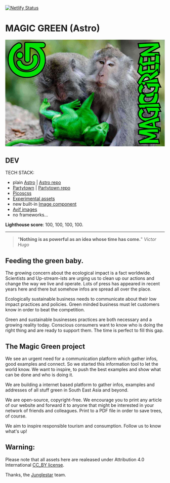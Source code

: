[![Netlify Status](https://api.netlify.com/api/v1/badges/91072c23-42b0-45bf-ab7a-e7749162b0f5/deploy-status)](https://app.netlify.com/sites/magicgreenastro/deploys)

# MAGIC GREEN (Astro)

[![magic green](./src/assets/p/og_large_image.jpg)](https://m.junglo.dev)

## DEV

TECH STACK:

- plain [Astro](https://docs.astro.build/en/getting-started/) | [Astro repo](https://github.com/withastro/astro)
- [Partytown](https://docs.astro.build/en/guides/integrations-guide/partytown/) | [Partytown repo](https://github.com/withastro/astro/tree/main/packages/integrations/partytown)
- [Picoscss](https://picocss.com/)
- [Experimental assets](https://docs.astro.build/en/guides/assets/)
- new built-in [Image component](https://docs.astro.build/en/guides/assets/#convert-from-astrojsimage)
- [Avif images](https://docs.astro.build/en/guides/assets/#properties)
- no frameworks...

**Lighthouse score**: 100, 100, 100, 100.

---

> "**Nothing is as powerful as an idea whose time has come.**" _Victor Hugo_

## Feeding the green baby.

The growing concern about the ecological impact is a fact worldwide. Scientists and Up-stream-ists are urging us to clean up our actions and change the way we live and operate. Lots of press has appeared in recent years here and there but somehow infos are spread all over the place.

Ecologically sustainable business needs to communicate about their low impact practices and policies. Green minded business must let customers know in order to beat the competition.

Green and sustainable businesses practices are both necessary and a growing reality today. Conscious consumers want to know who is doing the right thing and are ready to support them. The time is perfect to fill this gap.

## The Magic Green project

We see an urgent need for a communication platform which gather infos, good examples and connect. So we started this information tool to let the world know. We want to inspire, to push the best examples and show what can be done and who is doing it.

We are building a internet based platform to gather infos, examples and addresses of all stuff green in South East Asia and beyond.

We are open-source, copyright-free. We encourage you to print any article of our website and forward it to anyone that might be interested in your network of friends and colleagues. Print to a PDF file in order to save trees, of course.

We aim to inspire responsible tourism and consumption. Follow us to know what's up!

## Warning:

Please note that all assets here are realeased under Attribution 4.0 International [CC_BY license](https://creativecommons.org/licenses/by/4.0/).

Thanks, the [Junglestar](https://junglestar.org) team.
